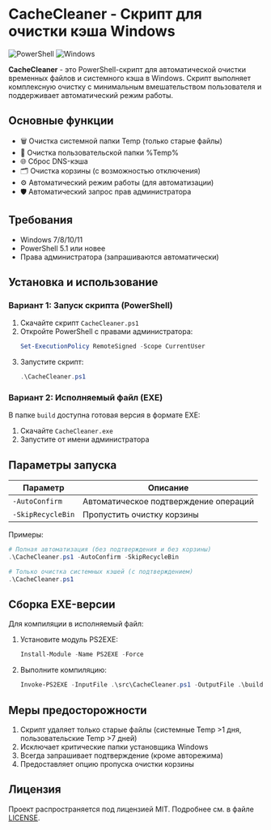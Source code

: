 # CacheCleaner - Скрипт для очистки кэша Windows

![PowerShell](https://img.shields.io/badge/PowerShell-%235391FE.svg?style=for-the-badge&logo=powershell&logoColor=white)
![Windows](https://img.shields.io/badge/Windows-0078D6?style=for-the-badge&logo=windows&logoColor=white)

**CacheCleaner** - это PowerShell-скрипт для автоматической очистки временных файлов и системного кэша в Windows. Скрипт выполняет комплексную очистку с минимальным вмешательством пользователя и поддерживает автоматический режим работы. 

## Основные функции

- 🗑️ Очистка системной папки Temp (только старые файлы)
- 📁 Очистка пользовательской папки %Temp%
- 🌐 Сброс DNS-кэша
- 🗂️ Очистка корзины (с возможностью отключения)
- ⚙️ Автоматический режим работы (для автоматизации)
- 🛡️ Автоматический запрос прав администратора

## Требования

- Windows 7/8/10/11
- PowerShell 5.1 или новее
- Права администратора (запрашиваются автоматически)

## Установка и использование

### Вариант 1: Запуск скрипта (PowerShell)

1. Скачайте скрипт `CacheCleaner.ps1`
2. Откройте PowerShell с правами администратора:
   ```powershell
   Set-ExecutionPolicy RemoteSigned -Scope CurrentUser
   ```
3. Запустите скрипт:
   ```powershell
   .\CacheCleaner.ps1
   ```

### Вариант 2: Исполняемый файл (EXE)

В папке `build` доступна готовая версия в формате EXE:

1. Скачайте `CacheCleaner.exe`
2. Запустите от имени администратора

## Параметры запуска

| Параметр         | Описание                                 |
|------------------|------------------------------------------|
| `-AutoConfirm`   | Автоматическое подтверждение операций    |
| `-SkipRecycleBin`| Пропустить очистку корзины               |

Примеры:
```powershell
# Полная автоматизация (без подтверждения и без корзины)
.\CacheCleaner.ps1 -AutoConfirm -SkipRecycleBin

# Только очистка системных кэшей (с подтверждением)
.\CacheCleaner.ps1
```

## Сборка EXE-версии

Для компиляции в исполняемый файл:

1. Установите модуль PS2EXE:
   ```powershell
   Install-Module -Name PS2EXE -Force
   ```
2. Выполните компиляцию:
   ```powershell
   Invoke-PS2EXE -InputFile .\src\CacheCleaner.ps1 -OutputFile .\build\CacheCleaner.exe -IconFile .\build\icon.ico -RequireAdmin
   ```

## Меры предосторожности

1. Скрипт удаляет только старые файлы (системные Temp >1 дня, пользовательские Temp >7 дней)
2. Исключает критические папки установщика Windows
3. Всегда запрашивает подтверждение (кроме авторежима)
4. Предоставляет опцию пропуска очистки корзины

## Лицензия

Проект распространяется под лицензией MIT. Подробнее см. в файле [LICENSE](LICENSE).